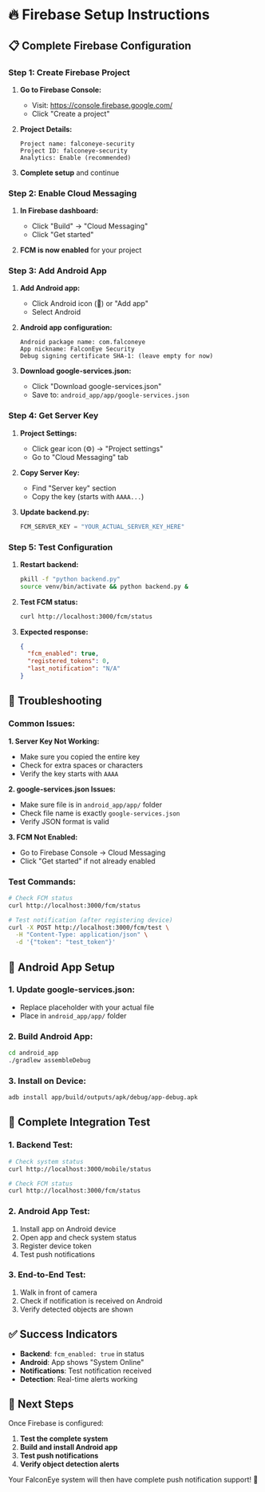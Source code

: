 # 🔥 Firebase Setup Instructions

## 📋 **Complete Firebase Configuration**

### **Step 1: Create Firebase Project**

1. **Go to Firebase Console:**
   - Visit: https://console.firebase.google.com/
   - Click "Create a project"

2. **Project Details:**
   ```
   Project name: falconeye-security
   Project ID: falconeye-security
   Analytics: Enable (recommended)
   ```

3. **Complete setup** and continue

### **Step 2: Enable Cloud Messaging**

1. **In Firebase dashboard:**
   - Click "Build" → "Cloud Messaging"
   - Click "Get started"

2. **FCM is now enabled** for your project

### **Step 3: Add Android App**

1. **Add Android app:**
   - Click Android icon (📱) or "Add app"
   - Select Android

2. **Android app configuration:**
   ```
   Android package name: com.falconeye
   App nickname: FalconEye Security
   Debug signing certificate SHA-1: (leave empty for now)
   ```

3. **Download google-services.json:**
   - Click "Download google-services.json"
   - Save to: `android_app/app/google-services.json`

### **Step 4: Get Server Key**

1. **Project Settings:**
   - Click gear icon (⚙️) → "Project settings"
   - Go to "Cloud Messaging" tab

2. **Copy Server Key:**
   - Find "Server key" section
   - Copy the key (starts with `AAAA...`)

3. **Update backend.py:**
   ```python
   FCM_SERVER_KEY = "YOUR_ACTUAL_SERVER_KEY_HERE"
   ```

### **Step 5: Test Configuration**

1. **Restart backend:**
   ```bash
   pkill -f "python backend.py"
   source venv/bin/activate && python backend.py &
   ```

2. **Test FCM status:**
   ```bash
   curl http://localhost:3000/fcm/status
   ```

3. **Expected response:**
   ```json
   {
     "fcm_enabled": true,
     "registered_tokens": 0,
     "last_notification": "N/A"
   }
   ```

## 🔧 **Troubleshooting**

### **Common Issues:**

**1. Server Key Not Working:**
- Make sure you copied the entire key
- Check for extra spaces or characters
- Verify the key starts with `AAAA`

**2. google-services.json Issues:**
- Make sure file is in `android_app/app/` folder
- Check file name is exactly `google-services.json`
- Verify JSON format is valid

**3. FCM Not Enabled:**
- Go to Firebase Console → Cloud Messaging
- Click "Get started" if not already enabled

### **Test Commands:**

```bash
# Check FCM status
curl http://localhost:3000/fcm/status

# Test notification (after registering device)
curl -X POST http://localhost:3000/fcm/test \
  -H "Content-Type: application/json" \
  -d '{"token": "test_token"}'
```

## 📱 **Android App Setup**

### **1. Update google-services.json:**
- Replace placeholder with your actual file
- Place in `android_app/app/` folder

### **2. Build Android App:**
```bash
cd android_app
./gradlew assembleDebug
```

### **3. Install on Device:**
```bash
adb install app/build/outputs/apk/debug/app-debug.apk
```

## 🎯 **Complete Integration Test**

### **1. Backend Test:**
```bash
# Check system status
curl http://localhost:3000/mobile/status

# Check FCM status
curl http://localhost:3000/fcm/status
```

### **2. Android App Test:**
1. Install app on Android device
2. Open app and check system status
3. Register device token
4. Test push notifications

### **3. End-to-End Test:**
1. Walk in front of camera
2. Check if notification is received on Android
3. Verify detected objects are shown

## ✅ **Success Indicators**

- **Backend**: `fcm_enabled: true` in status
- **Android**: App shows "System Online"
- **Notifications**: Test notification received
- **Detection**: Real-time alerts working

## 🚀 **Next Steps**

Once Firebase is configured:

1. **Test the complete system**
2. **Build and install Android app**
3. **Test push notifications**
4. **Verify object detection alerts**

Your FalconEye system will then have complete push notification support! 🎉





























